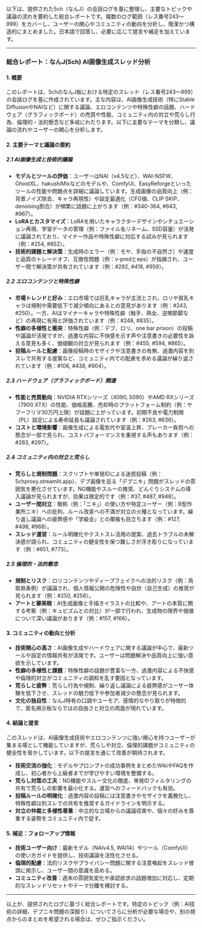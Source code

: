 以下は、提供された5ch（なんJ）の会話ログを基に整理し、主要なトピックや議論の流れを要約した総合レポートです。複数のログ範囲（レス番号243～999）をカバーし、ユーザーの関心やコミュニティの動向を分析し、簡潔かつ構造的にまとめました。日本語で回答し、必要に応じて提言や補足を加えています。

---

### **総合レポート：なんJ(5ch) AI画像生成スレッド分析**

#### **1. 概要**
このレポートは、5chのなんJ板における特定のスレッド（レス番号243～999）の会話ログを基に作成されています。主な内容は、AI画像生成技術（特にStable DiffusionやNAIなど）に関する議論、エロコンテンツや特殊性癖の話題、ハードウェア（グラフィックボード）の売買や性能、コミュニティ内の対立や荒らし行為、倫理的・法的懸念など多岐にわたります。以下に主要なテーマを分類し、議論の流れやユーザーの関心を分析します。

#### **2. 主要テーマと議論の要約**

##### **2.1 AI画像生成と技術的議論**
- **モデルとツールの評価**：ユーザーはNAI（v4.5など）、WAI-NSFW、GhostXL、hakushiMixなどのモデルや、ComfyUI、EasyReforgeといったツールの性能や問題点を詳細に議論しています。生成画像の品質向上（例：背景ノイズ除去、キャラ再現性）や設定最適化（CFG値、CLIP SKIP、denoising割合）が頻繁に話題に上がります（例：#340-364, #643, #967）。
- **LoRAとカスタマイズ**：LoRAを用いたキャラクターデザインやシチュエーション再現、学習データの管理（例：ファイル名リネーム、SSD容量）が活発に議論されており、マイナー作品や特殊性癖に対応する試みが見られます（例：#254, #852）。
- **技術的課題と解決策**：生成時のエラー（例：モヤ、手指の不自然さ）や速度と品質のトレードオフ、互換性問題（例：v-predとeps）が指摘され、ユーザー間で解決策が共有されています（例：#292, #418, #959）。

##### **2.2 エロコンテンツと特殊性癖**
- **市場トレンドと好み**：エロ市場では巨乳キャラが主流とされ、ロリや貧乳キャラは規制や需要低下で減少傾向にあるとの意見があります（例：#243, #250）。一方、AIはマイナーキャラや特殊性癖（触手、熟女、逆関節脚など）の再現に有用と評価されています（例：#248, #835）。
- **性癖の多様性と衝突**：特殊性癖（例：デブ、ロリ、one bar prison）の投稿や議論が活発ですが、過激な内容に不快感を示す声や注意書きの必要性を訴える意見も多く、価値観の対立が見られます（例：#455, #594, #865）。
- **投稿ルールと配慮**：画像投稿時のモザイクや注意書きの有無、過激内容を別スレで共有する提案など、コミュニティ内での配慮を求める議論が繰り返されています（例：#106, #438, #904）。

##### **2.3 ハードウェア（グラフィックボード）関連**
- **性能と売買動向**：NVIDIA RTXシリーズ（4090, 5090）やAMD RXシリーズ（7900 XTX）の性能、価格高騰、売却時のプラットフォーム制約（例：ヤフーフリマ30万円上限）が話題に上がっています。初期不良や電力制限（PL）設定による寿命延長も議論されています（例：#263, #636）。
- **コストと環境影響**：画像生成による電気代や室温上昇、ブレーカー負担への懸念が一部で見られ、コストパフォーマンスを重視する声もあります（例：#283, #297）。

##### **2.4 コミュニティ内の対立と荒らし**
- **荒らしと規制問題**：スクリプトや単発IDによる迷惑投稿（例：5chproxy.streamlit.app）、デブ画像を巡る「デブニキ」問題がスレッドの雰囲気を悪化させています。NG機能やスルーの推奨、どんぐりシステムの導入議論が見られますが、効果は限定的です（例：#37, #487, #948）。
- **ユーザー間対立**：敬称（例：「ニキ」）の使い方や特定ユーザー（例：B型作業所ニキ）への批判、ルール改変への不満が対立の火種となっています。繰り返し議論への疲弊感や「学級会」との揶揄も目立ちます（例：#127, #498, #968）。
- **スレッド運営**：ルール明確化やテストスレ活用の提案、過去トラブルの未解決感が語られ、コミュニティの健全性を保つ難しさが浮き彫りになっています（例：#651, #773）。

##### **2.5 倫理的・法的懸念**
- **規制とリスク**：ロリコンテンツやディープフェイクへの法的リスク（例：鳥取県条例）が議論され、個人情報公開の危険性や自炊（自己生成）の推奨が見られます（例：#250, #258）。
- **アートと審美眼**：AI生成画像と手描きイラストの比較や、アートの本質に関する考察（例：キュビズムとの対比）が一部で行われ、生成物の限界や価値について深い議論があります（例：#157, #166）。

#### **3. コミュニティの動向と分析**
- **技術関心の高さ**：AI画像生成やハードウェアに関する議論が中心で、最新ツールや設定の情報共有が活発です。ユーザーは問題解決や品質向上に強い意欲を示しています。
- **性癖の多様性と課題**：特殊性癖の話題が豊富な一方、過激内容による不快感や倫理的対立がコミュニティの調和を乱す要因となっています。
- **荒らしと疲弊**：荒らし行為や規制、繰り返し議論による疲弊感がユーザー体験を低下させ、スレッドの魅力低下や参加者減少の懸念が見られます。
- **文化の独自性**：なんJ特有の口調やユーモア、感情的なやり取りが特徴的で、匿名掲示板ならではの自由さと対立の両面が現れています。

#### **4. 結論と提言**
このスレッドは、AI画像生成技術やエロコンテンツに強い関心を持つユーザーが集まる場として機能していますが、荒らしや対立、倫理的課題がコミュニティの健全性を脅かしています。以下の提言を通じて改善が期待されます。
- **技術交流の強化**：モデルやプロンプトの成功事例をまとめたWikiやFAQを作成し、初心者から上級者までが学びやすい環境を整備する。
- **荒らし対策の工夫**：NG機能やスルー文化の徹底、単発IDフィルタリングの共有で荒らしの影響を最小化する。運営へのフィードバックも有効。
- **投稿ルールの明確化**：過激内容の投稿には注意書きやモザイクを義務化し、特殊性癖は別スレでの共有を推奨するガイドラインを明示する。
- **対立の仲裁と多様性尊重**：中立的な立場からの議論収束や、個々の好みを尊重する姿勢をコミュニティ内で促す。

#### **5. 補足：フォローアップ情報**
- **技術ユーザー向け**：最新モデル（NAIv4.5, WAI14）やツール（ComfyUI）の使い方ガイドを提供し、技術議論を活性化させる。
- **倫理的配慮**：法的リスクやプライバシー問題に関する注意喚起をスレッド冒頭に掲示し、ユーザー間の意識を高める。
- **コミュニティ改善**：週末の雰囲気変化や承認欲求の話題増加に対応し、定期的なスレッドリセットやテーマ分離を検討する。

---

以上が、提供されたログに基づく総合レポートです。特定のトピック（例：AI技術の詳細、デブニキ問題の深掘り）についてさらに分析が必要な場合や、別の視点からのまとめを希望される場合は、ぜひご指示ください。